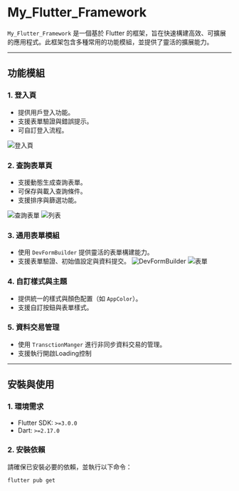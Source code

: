 # My_Flutter_Framework

`My_Flutter_Framework` 是一個基於 Flutter 的框架，旨在快速構建高效、可擴展的應用程式。此框架包含多種常用的功能模組，並提供了靈活的擴展能力。

---

## 功能模組

### 1. 登入頁
- 提供用戶登入功能。
- 支援表單驗證與錯誤提示。
- 可自訂登入流程。

![登入頁](docs/login_page.png)

### 2. 查詢表單頁
- 支援動態生成查詢表單。
- 可保存與載入查詢條件。
- 支援排序與篩選功能。

![查詢表單](docs/todo_query.png)
![列表](docs/todo_list.png)



### 3. 通用表單模組
- 使用 `DevFormBuilder` 提供靈活的表單構建能力。
- 支援表單驗證、初始值設定與資料提交。
![DevFormBuilder](docs/dev_form_builder.png)
![表單](docs/todo_form.png)

### 4. 自訂樣式與主題
- 提供統一的樣式與顏色配置（如 `AppColor`）。
- 支援自訂按鈕與表單樣式。

### 5. 資料交易管理
- 使用 `TransctionManger` 進行非同步資料交易的管理。
- 支援執行開啟Loading控制

---

## 安裝與使用

### 1. 環境需求
- Flutter SDK: `>=3.0.0`
- Dart: `>=2.17.0`

### 2. 安裝依賴
請確保已安裝必要的依賴，並執行以下命令：
```bash
flutter pub get
```


